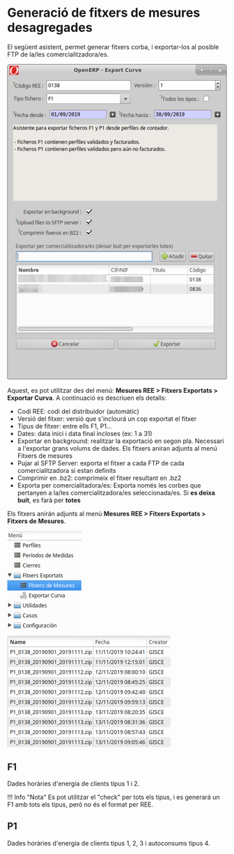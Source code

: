 # Generació de fitxers de mesures desagregades

El següent asistent, permet generar fitxers corba, i exportar-los al posible FTP
de la/les comercialitzadora/es.

![](_static/medidas/f1.png)

Aquest, es pot utilitzar des del menú: **Mesures REE > Fitxers Exportats > Exportar Curva**.
A continuació es descriuen els detalls:

* Codi REE: codi del distribuidor (automàtic)
* Versió del fitxer: versió que s'inclourá un cop exportat el fitxer
* Tipus de fitxer: entre ells F1, P1...
* Dates: data inici i data final incloses (ex: 1 a 31)
* Exportar en background: realitzar la exportació en segon pla. Necessari a
l'exportar grans volums de dades. Els fitxers aniran adjunts al menú Fitxers de
mesures
* Pujar al SFTP Server: exporta el fitxer a cada FTP de cada comercialitzadora
si estan definits
* Comprimir en .bz2: comprimeix el fitxer resultant en .bz2
* Exporta per comercialitadora/es: Exporta només les corbes que pertanyen a
la/les comercialitzadora/es seleccionada/es. Si **es deixa buit**, es farà per
**totes**

Els fitxers anirán adjunts al menú **Mesures REE > Fitxers Exportats > Fitxers de Mesures**.

![](_static/medidas/menu_desagregados.png)
![](_static/medidas/ficheros_desagregados_generados.png)

## F1

Dades horàries d'energía de clients tipus 1 i 2.

!!! Info "Nota"
    Es pot utilitzar el "check" per tots els tipus, i es generará un F1 amb
    tots els tipus, peró no és el format per REE.


## P1

Dades horàries d'energía de clients tipus 1, 2, 3 i autoconsums tipus 4.
